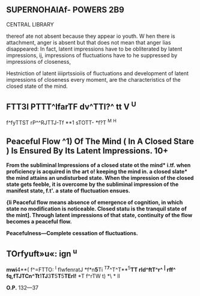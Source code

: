 ## **SUPERNOHAlAf- POWERS** 2**B**9

CENTRAL LIBRARY

thereof ate not absent because they appear io youth. W hen there is attachment, anger is absent but that does not mean that anger lias disappeared: In fact, latent impressions have to be obliterated by latent impressions, ij, impressions of fluctuations have to he suppressed by impressions of closeness,

Hestniction of latent iiiiprtssioiis of fluctuations and development of latent impressions of closeness every moment, are the characteristics of the closed state of the mind.

## **FTT3I PTTT^lfarTF dv^TTI?^ tt V <sup>U</sup>**

f^fyTTST rP^^RJTTJ-Tf \*\*1 sTOTT- \*f?T <sup>M</sup> <sup>H</sup>

## **Peaceful Flow ^1) Of The Mind ( In A Closed Stare ) Is Ensured By Its Latent Impressions. 10+**

**From the subliminal Impressions of a closed state ot the mind\* i.tf. when proficiency is acquired in the art o! keeping the mind in. a closed slate\* the mind attains an undisturbed state. When the impression of the closed state gets feeble, it is overcome by the subliminal impression of the manifest state, f.t'. a state of fluctuation ensues.**

**{li Peaceful flow means absence of emergence of cognition, in which state no modification is noticeable. Closed statu is the tranquil state of the mint]. Through latent impressions of that state, continuity of the flow becomes a peaceful flow.**

**Peacefulness—Complete cessation of fluctuations.**

## **TOrfyuft»u«: ign <sup>u</sup>**

**mwi**4**( f^=FTTO: <sup>I</sup> flwfenratJ \*f\*n**5**Ti <sup>T</sup>**<sup>7</sup>**^T^T**<sup>5</sup>**TT rld^ftT^r^ <sup>|</sup> rff^ fq,fTJTCn^Tt**1**TJ**3**T**5**T**5**TErl!** \*T f^rTW t) *\ \* ll

**O.P.** 132—37